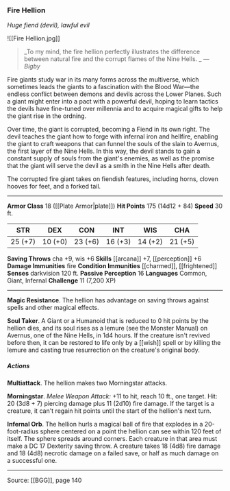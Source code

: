 ### Fire Hellion
_Huge fiend (devil), lawful evil_

![[Fire Hellion.jpg]]

> _To my mind, the fire hellion perfectly illustrates the difference between natural fire and the corrupt flames of the Nine Hells.
_
> _—Bigby_

Fire giants study war in its many forms across the multiverse, which sometimes leads the giants to a fascination with the Blood War—the endless conflict between demons and devils across the Lower Planes. Such a giant might enter into a pact with a powerful devil, hoping to learn tactics the devils have fine-tuned over millennia and to acquire magical gifts to help the giant rise in the ordning.

Over time, the giant is corrupted, becoming a Fiend in its own right. The devil teaches the giant how to forge with infernal iron and hellfire, enabling the giant to craft weapons that can funnel the souls of the slain to Avernus, the first layer of the Nine Hells. In this way, the devil stands to gain a constant supply of souls from the giant's enemies, as well as the promise that the giant will serve the devil as a smith in the Nine Hells after death.

The corrupted fire giant takes on fiendish features, including horns, cloven hooves for feet, and a forked tail.




---

**Armor Class** 18 ([[Plate Armor|plate]])
**Hit Points** 175 (14d12 + 84)
**Speed** 30 ft.

| STR     | DEX     | CON     | INT     | WIS     | CHA     |
|---------|---------|---------|---------|---------|---------|
| 25 (+7) | 10 (+0) | 23 (+6) | 16 (+3) | 14 (+2) | 21 (+5) |

**Saving Throws** cha +9, wis +6
**Skills** [[arcana]] +7, [[perception]] +6
**Damage Immunities** fire
**Condition Immunities** [[charmed]], [[frightened]]
**Senses** darkvision 120 ft.
**Passive Perception** 16
**Languages** Common, Giant, Infernal
**Challenge** 11 (7,200 XP)

---

**Magic Resistance**. The hellion has advantage on saving throws against spells and other magical effects.

**Soul Taker**. A Giant or a Humanoid that is reduced to 0 hit points by the hellion dies, and its soul rises as a lemure (see the Monster Manual) on Avernus, one of the Nine Hells, in 1d4 hours. If the creature isn't revived before then, it can be restored to life only by a [[wish]] spell or by killing the lemure and casting true resurrection on the creature's original body.

##### Actions
**Multiattack**. The hellion makes two Morningstar attacks.

**Morningstar**. _Melee Weapon Attack:_ +11 to hit, reach 10 ft., one target. Hit: 20 (3d8 + 7) piercing damage plus 11 (2d10) fire damage. If the target is a creature, it can't regain hit points until the start of the hellion's next turn.

**Infernal Orb**. The hellion hurls a magical ball of fire that explodes in a 20-foot-radius sphere centered on a point the hellion can see within 120 feet of itself. The sphere spreads around corners. Each creature in that area must make a DC 17 Dexterity saving throw. A creature takes 18 (4d8) fire damage and 18 (4d8) necrotic damage on a failed save, or half as much damage on a successful one.


---

Source: [[BGG]], page 140